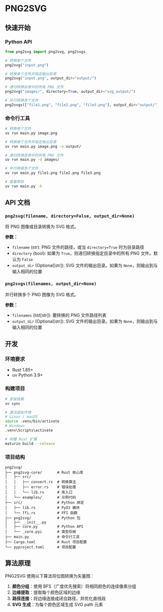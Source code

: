 # PNG2SVG

## 快速开始

### Python API

```python
from png2svg import png2svg, png2svgs

# 转换单个文件
png2svg("input.png")

# 转换单个文件并指定输出目录
png2svg("input.png", output_dir="output/")

# 递归转换目录中的所有 PNG 文件
png2svg("images/", directory=True, output_dir="svg_output/")

# 并行转换多个文件
png2svgs(["file1.png", "file2.png", "file3.png"], output_dir="output/")
```

### 命令行工具

```bash
# 转换单个文件
uv run main.py image.png

# 转换单个文件并指定输出目录
uv run main.py image.png -o output/

# 递归转换目录中的所有 PNG 文件
uv run main.py -d images/

# 并行转换多个文件
uv run main.py file1.png file2.png file3.png

# 查看帮助
uv run main.py -h
```

## API 文档

### `png2svg(filename, directory=False, output_dir=None)`

将 PNG 图像或目录转换为 SVG 格式。

**参数：**
- `filename` (str): PNG 文件的路径，或当 `directory=True` 时为目录路径
- `directory` (bool): 如果为 `True`，则递归转换指定目录中的所有 PNG 文件。默认为 `False`
- `output_dir` (Optional[str]): SVG 文件的输出目录。如果为 `None`，则输出到与输入相同的位置

### `png2svgs(filenames, output_dir=None)`

并行转换多个 PNG 图像为 SVG 格式。

**参数：**
- `filenames` (list[str]): 要转换的 PNG 文件路径列表
- `output_dir` (Optional[str]): SVG 文件的输出目录。如果为 `None`，则输出到与输入相同的位置

## 开发

### 环境要求

- Rust 1.85+
- uv Python 3.9+

### 构建项目

```bash
# 安装依赖
uv sync

# 激活虚拟环境
# Linux / macOS
source .venv/bin/activate
# Windows
.venv\Scripts\activate

# 构建 Rust 扩展
maturin build --release
```

### 项目结构

```
png2svg/
├── png2svg-core/       # Rust 核心库
│   ├── src/
│   │   ├── convert.rs  # 转换算法
│   │   ├── error.rs    # 错误处理
│   │   └── lib.rs      # 库入口
│   └── examples/       # 示例代码
├── src/                # Python 绑定
│   ├── lib.rs          # PyO3 模块
│   └── ffi.rs          # FFI 函数
├── png2svg/            # Python 包
│   ├── __init__.py
│   ├── core.py         # Python API
│   └── _core.pyi       # 类型存根
├── main.py             # 命令行工具
├── Cargo.toml          # Rust 项目配置
└── pyproject.toml      # 项目配置
```

## 算法原理

PNG2SVG 使用以下算法将位图转换为矢量图：

1. **颜色分组**：使用 BFS（广度优先搜索）将相同颜色的连续像素分组
2. **边缘提取**：提取每个颜色区域的边缘
3. **路径连接**：将边缘连接成闭合路径，并优化直线段
4. **SVG 生成**：为每个颜色区域生成 SVG path 元素
